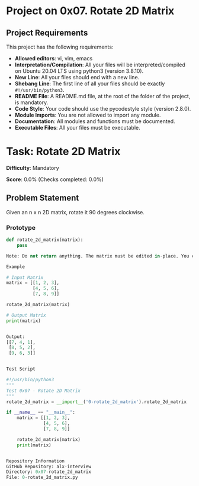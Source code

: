 # Project on 0x07. Rotate 2D Matrix

## Project Requirements

This project has the following requirements:

- **Allowed editors**: vi, vim, emacs
- **Interpretation/Compilation**: All your files will be interpreted/compiled on Ubuntu 20.04 LTS using python3 (version 3.8.10).
- **New Line**: All your files should end with a new line.
- **Shebang Line**: The first line of all your files should be exactly `#!/usr/bin/python3`.
- **README File**: A README.md file, at the root of the folder of the project, is mandatory.
- **Code Style**: Your code should use the pycodestyle style (version 2.8.0).
- **Module Imports**: You are not allowed to import any module.
- **Documentation**: All modules and functions must be documented.
- **Executable Files**: All your files must be executable.

# Task: Rotate 2D Matrix

**Difficulty**: Mandatory

**Score**: 0.0% (Checks completed: 0.0%)

## Problem Statement

Given an n x n 2D matrix, rotate it 90 degrees clockwise.

### Prototype

```python
def rotate_2d_matrix(matrix):
    pass

Note: Do not return anything. The matrix must be edited in-place. You can assume the matrix will have 2 dimensions and will not be empty.

Example

# Input Matrix
matrix = [[1, 2, 3],
          [4, 5, 6],
          [7, 8, 9]]

rotate_2d_matrix(matrix)

# Output Matrix
print(matrix)


Output:
[[7, 4, 1],
 [8, 5, 2],
 [9, 6, 3]]


Test Script

#!/usr/bin/python3
"""
Test 0x07 - Rotate 2D Matrix
"""
rotate_2d_matrix = __import__('0-rotate_2d_matrix').rotate_2d_matrix

if __name__ == "__main__":
    matrix = [[1, 2, 3],
              [4, 5, 6],
              [7, 8, 9]]

    rotate_2d_matrix(matrix)
    print(matrix)


Repository Information
GitHub Repository: alx-interview
Directory: 0x07-rotate_2d_matrix
File: 0-rotate_2d_matrix.py
